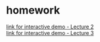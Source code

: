 # homework
[link for interactive demo - Lecture 2](https://codepen.io/Preso91/pen/ZErPPYY)\
[link for interactive demo - Lecture 3](https://codepen.io/Preso91/pen/qBxGOVr)

